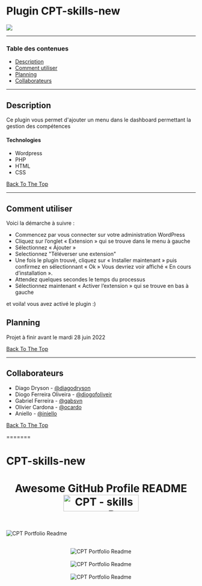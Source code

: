 # Plugin CPT-skills-new 

<img src="GDSplug/Logos/GIF/CPTskills-CollectifEthique-GIF.gif"></img>

---

### Table des contenues

- [Description](#description)
- [Comment utiliser](#commentutiliser)
- [Planning](#planning)
- [Collaborateurs](#collaborateurs)

---

## Description

Ce plugin vous permet d'ajouter un menu dans le dashboard permettant la gestion des compétences


#### Technologies

- Wordpress
- PHP
- HTML
- CSS

[Back To The Top](#read-me-template)

---

## Comment utiliser

Voici la démarche à suivre :

- Commencez par vous connecter sur votre administration WordPress
- Cliquez sur l’onglet « Extension » qui se trouve dans le menu à gauche
- Sélectionnez « Ajouter »
- Selectionnez "Téléverser une extension"
- Une fois le plugin trouvé, cliquez sur « Installer maintenant » puis confirmez en sélectionnant « Ok »
Vous devriez voir affiché « En cours d’installation ».
- Attendez quelques secondes le temps du processus
- Sélectionnez maintenant « Activer l’extension » qui se trouve en bas à gauche

et voila! vous avez activé le plugin :)

## Planning

Projet à finir avant le mardi 28 juin 2022

[Back To The Top](#read-me-template)

---

## Collaborateurs

- Diago Dryson - [@diagodryson](https://github.com/diagodryson)
- Diogo Ferreira Oliveira - [@diogofoliveir](https://github.com/diogofoliveir)
- Gabriel Ferreira - [@gabsvn](https://github.com/gabsvn)
- Olivier Cardona - [@ocardo](https://github.com/ocardo)
- Aniello - [@iniello](https://github.com/iniello)

[Back To The Top](#read-me-template)

=======



# CPT-skills-new

<h1 align="center">Awesome GitHub Profile README 
<a href="https://github.com/GABSVN/CPT-skills-new" target="_blank"><img src="GDSplug/Logos/GIF/CPTskills-CollectifEthique-Digital-GIF.gif" alt="CPT - skills news - Best curated list of portfolios developers readme, updated every 15 min | Product Hunt" style="width: 200px; height: 44px;" width="200" height="44" /></a></h1>
<br>

<img alt="CPT Portfolio Readme" src="GDSplug/Logos/CPTskills-CollectifEthique LOGO (white).png"> </img>

<br>

<div align="center">
<img alt="CPT Portfolio Readme" src="GDSplug/Logos/CPTskills-CollectifEthique LOGO.png"> </img>
</div>

<br>

<div align="center">
<img alt="CPT Portfolio Readme" src="GDSplug/Logos/CPTskills-CollectifEthique-Digital-logo.png"> </img>
</div>

<br>

<div align="center">
<img alt="CPT Portfolio Readme" src="GDSplug/Logos/GIF/CPTskills-CollectifEthique-GIF.gif"> </img>
</div>
